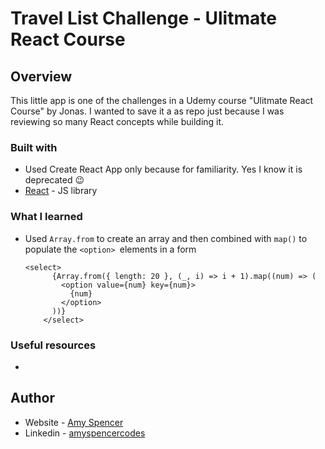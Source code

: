 # Travel List Challenge - Ulitmate React Course

## Overview

This little app is one of the challenges in a Udemy course "Ulitmate React Course" by Jonas. I wanted to save it a as repo just because I was reviewing so many React concepts while building it.

### Built with

- Used Create React App only because for familiarity. Yes I know it is deprecated 😉
- [React](https://reactjs.org/) - JS library

### What I learned

- Used `Array.from` to create an array and then combined with `map()` to populate the `<option> `elements in a form

  ```
  <select>
        {Array.from({ length: 20 }, (_, i) => i + 1).map((num) => (
          <option value={num} key={num}>
            {num}
          </option>
        ))}
      </select>

  ```

### Useful resources

-

## Author

- Website - [Amy Spencer](https://spencerproject.com/)
- Linkedin - [amyspencercodes](https://www.linkedin.com/in/amyspencercodes/)
